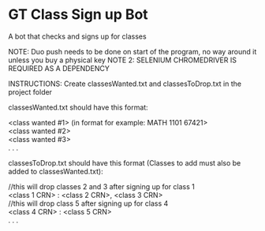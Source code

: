 # GT Class Sign up Bot
 A bot that checks and signs up for classes

NOTE: Duo push needs to be done on start of the program, no way around it unless you buy a physical key
NOTE 2: SELENIUM CHROMEDRIVER IS REQUIRED AS A DEPENDENCY

INSTRUCTIONS: Create classesWanted.txt and classesToDrop.txt in the project folder

classesWanted.txt should have this format:

<class wanted #1> (in format for example: MATH 1101 67421> </br>
<class wanted #2> </br>
<class wanted #3> </br>
. . . </br>

classesToDrop.txt should have this format (Classes to add must also be added to classesWanted.txt):

 //this will drop classes 2 and 3 after signing up for class 1</br>
<class 1 CRN> : <class 2 CRN>, <class 3 CRN> </br>
 //this will drop class 5 after signing up for class 4 </br>
<class 4 CRN> : <class 5 CRN> </br>
. . .
